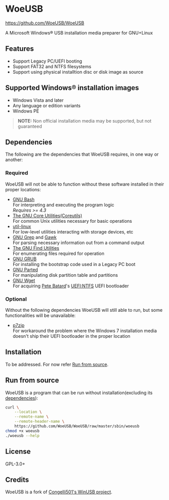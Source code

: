 # WoeUSB
<https://github.com/WoeUSB/WoeUSB>

A Microsoft Windows® USB installation media preparer for GNU+Linux

## Features

* Support Legacy PC/UEFI booting
* Support FAT32 and NTFS filesystems
* Support using physical installtion disc or disk image as source

## Supported Windows® installation images

* Windows Vista and later
* Any language or edition variants
* Windows PE

> **NOTE:** Non official installation media may be supported, but not guaranteed

## Dependencies

The following are the dependencies that WoeUSB requires, in one way or another:

### Required

WoeUSB will not be able to function without these software installed in their proper locations:

* [GNU Bash](https://www.gnu.org/software/bash/)  
  For interpreting and executing the program logic  
  _Requires >= 4.3_
* [The GNU Core Utilities(Coreutils)](https://www.gnu.org/software/coreutils/)  
  For common Unix utilities necessary for basic operations
* [util-linux](https://github.com/karelzak/util-linux)  
  For low-level utilities interacting with storage devices, etc
* [GNU Grep](https://www.gnu.org/software/grep/) and [Gawk](https://www.gnu.org/software/gawk/)  
  For parsing necessary information out from a command output
* [The GNU Find Utilities](https://www.gnu.org/software/findutils/)  
  For enumerating files required for operation
* [GNU GRUB](https://www.gnu.org/software/grub/)  
  For installing the bootstrap code used in a Legacy PC boot
* [GNU Parted](https://www.gnu.org/software/parted/)  
  For manipulating disk partition table and partitions
* [GNU Wget](https://www.gnu.org/software/wget/)  
  For acquiring [Pete Batard](https://pete.akeo.ie/)'s [UEFI:NTFS](https://github.com/pbatard/uefi-ntfs) UEFI bootloader

### Optional

Without the following dependencies WoeUSB will still able to run, but some functionalities will be unavailable:

* [p7zip](https://sourceforge.net/projects/p7zip/)  
  For workaround the problem where the Windows 7 installation media doesn't ship their UEFI bootloader in the proper location
  

## Installation

To be addressed.  For now refer [Run from source](#run-from-source).

## Run from source

WoeUSB is a program that can be run without installation(excluding its [dependencies](#dependencies)):

```sh
curl \
    --location \
    --remote-name \
    --remote-header-name \
    https://github.com/WoeUSB/WoeUSB/raw/master/sbin/woeusb
chmod +x woeusb
./woeusb --help
```

## License
GPL-3.0+

## Credits

WoeUSB is a fork of [Congelli501's WinUSB project](http://en.congelli.eu/prog_info_winusb.html).
